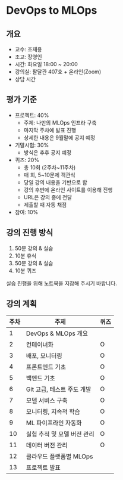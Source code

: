 # DevOps to MLOps


## 개요

- 교수: 조재용
- 조교: 장영인
- 시간: 화요일 18:00 ~ 20:00
- 강의실: 팔달관 407호 + 온라인(Zoom)
- 상담 시간


## 평가 기준

- 프로젝트: 40%
  - 주제: 나만의 MLOps 인프라 구축
  - 마지막 주차에 발표 진행
  - 상세한 내용은 9월말에 공지 예정
- 기말시험: 30%
  - 방식은 추후 공지 예정
- 퀴즈: 20%
  - 총 10회 (2주차~11주차)
  - 매 회, 5~10문제 객관식
  - 당일 강의 내용을 기반으로 함
  - 강의 후반에 온라인 사이트를 이용해 진행
  - URL은 강의 중에 전달
  - 제출할 때 자동 채점
- 참여: 10%


## 강의 진행 방식

1. 50분 강의 & 실습
1. 10분 휴식
1. 50분 강의 & 실습
1. 10분 퀴즈

실습 진행을 위해 노트북을 지참해 주시기 바랍니다.


## 강의 계획

| 주차 | 주제 | 퀴즈 |
| - | - | - |
| 1 | DevOps & MLOps 개요 |  |
| 2 | 컨테이너화 | O |
| 3 | 배포, 모니터링 | O |
| 4 | 프론트엔드 기초 | O |
| 5 | 백엔드 기초 | O |
| 6 | Git 고급, 테스트 주도 개발 | O |
| 7 | 모델 서비스 구축 | O |
| 8 | 모니터링, 지속적 학습 | O |
| 9 | ML 파이프라인 자동화 | O |
| 10 | 실험 추적 및 모델 버전 관리 | O |
| 11 | 데이터 버전 관리 | O |
| 12 | 클라우드 플랫폼별 MLOps | |
| 13 | 프로젝트 발표 | |